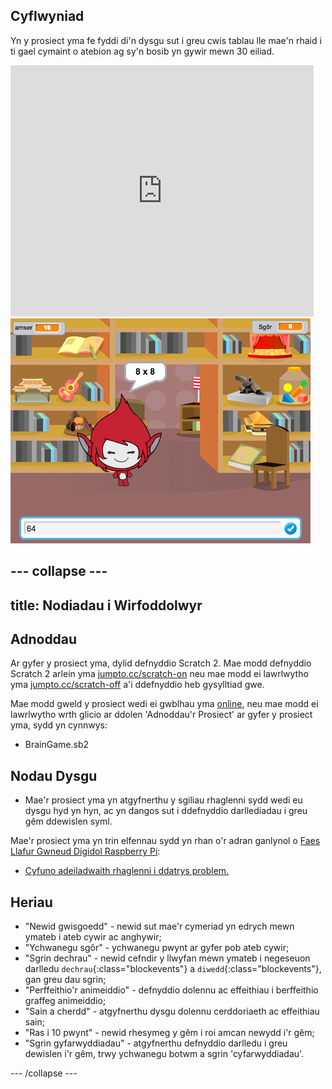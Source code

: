 ## Cyflwyniad 

Yn y prosiect yma fe fyddi di'n dysgu sut i greu cwis tablau lle mae'n rhaid i ti gael cymaint o atebion ag sy'n bosib yn gywir mewn 30 eiliad.

<div class="scratch-preview">
  <iframe allowtransparency="true" width="485" height="402" src="https://scratch.mit.edu/projects/embed/42225768/?autostart=false" frameborder="0"></iframe>
  <img src="images/brain-final.png">
</div>

--- collapse ---
---
title: Nodiadau i Wirfoddolwyr
---

## Adnoddau
Ar gyfer y prosiect yma, dylid defnyddio Scratch 2.  Mae modd defnyddio Scratch 2 arlein yma [jumpto.cc/scratch-on](http://jumpto.cc/scratch-on) neu mae modd ei lawrlwytho yma [jumpto.cc/scratch-off](http://jumpto.cc/scratch-off) a'i ddefnyddio heb gysylltiad gwe.

Mae modd gweld y prosiect wedi ei gwblhau yma  <a href="http://scratch.mit.edu/projects/42225768/#editor">online</a>, neu mae modd ei lawrlwytho wrth glicio ar ddolen 'Adnoddau'r Prosiect' ar gyfer y prosiect yma, sydd yn cynnwys:

+ BrainGame.sb2

## Nodau Dysgu
+ Mae'r prosiect yma yn atgyfnerthu y sgiliau rhaglenni sydd wedi eu dysgu hyd yn hyn, ac yn dangos sut i ddefnyddio darllediadau i greu gêm ddewislen syml. 

Mae'r prosiect yma yn trin elfennau sydd yn rhan o'r adran ganlynol o [Faes Llafur Gwneud Digidol Raspberry Pi](http://rpf.io/curriculum):

+ [Cyfuno adeiladwaith rhaglenni i ddatrys problem.](https://www.raspberrypi.org/curriculum/programming/builder)

## Heriau
+ "Newid gwisgoedd" - newid sut mae'r cymeriad yn edrych mewn ymateb i ateb cywir ac anghywir; 
+ "Ychwanegu sgôr" - ychwanegu pwynt ar gyfer pob ateb cywir; 
+ "Sgrin dechrau" - newid cefndir y llwyfan mewn ymateb i negeseuon darlledu `dechrau`{:class="blockevents"} a `diwedd`{:class="blockevents"}, gan greu dau sgrin; 
+ "Perffeithio'r animeiddio" - defnyddio dolennu ac effeithiau i berffeithio graffeg animeiddio; 
+ "Sain a cherdd" - atgyfnerthu dysgu dolennu cerddoriaeth ac effeithiau sain;
+ "Ras i 10 pwynt" - newid rhesymeg y gêm i roi amcan newydd i'r gêm; 
+ "Sgrin gyfarwyddiadau" - atgyfnerthu defnyddio darlledu i greu dewislen i'r gêm, trwy ychwanegu botwm a sgrin 'cyfarwyddiadau'. 

--- /collapse ---
